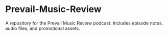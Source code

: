 # Prevail-Music-Review
A repository for the Prevail Music Review podcast. Includes episode notes, audio flies, and promotional assets.
